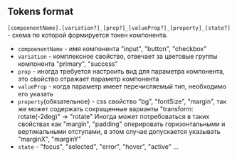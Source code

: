 ## Tokens format

`[compoenentName].[variation?]_[prop?]_[valueProp?]_[property]_[state?]` - схема по которой формируется токен компонента.

* `compoenentName` - имя компонента "input", "button", "checkbox"
* `variation` - комплексное свойство, отвечает за цветовые группы компонента "primary", "success"
* `prop` - иногда требуется настроить вид для параметра компонента, это свойство отражает параметр компонента
* `valueProp` - когда параметр имеет перечисляемый тип, необходимо его указать
* `property`(обязательное) - css свойство "bg", "fontSize", "margin",
  так же может содержать сокращенные варианты "transform: rotate(-2deg)" -> "rotate"
  Иногда может потребоваться в таких свойствах как "margin", "padding" оперировать горизонтальными и вертикальными отступами,
  в этом случае допускается указывать "marginX", "marginY"
* `state` - "focus", "selected", "error", "hover", "active" ...